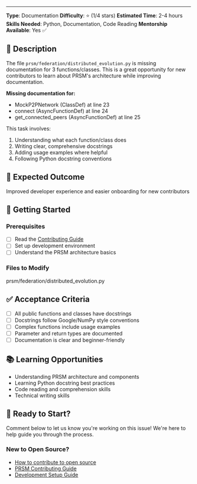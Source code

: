 ---
**Type**: Documentation
**Difficulty**: ⭐ (1/4 stars)
**Estimated Time**: 2-4 hours
**Skills Needed**: Python, Documentation, Code Reading
**Mentorship Available**: Yes ✅

## 📝 Description

The file `prsm/federation/distributed_evolution.py` is missing documentation for 3 functions/classes. This is a great opportunity for new contributors to learn about PRSM's architecture while improving documentation.

**Missing documentation for:**
- MockP2PNetwork (ClassDef) at line 23
- connect (AsyncFunctionDef) at line 24
- get_connected_peers (AsyncFunctionDef) at line 25


This task involves:
1. Understanding what each function/class does
2. Writing clear, comprehensive docstrings
3. Adding usage examples where helpful
4. Following Python docstring conventions

## 🎯 Expected Outcome

Improved developer experience and easier onboarding for new contributors

## 🚀 Getting Started

### Prerequisites
- [ ] Read the [Contributing Guide](../../CONTRIBUTING.md)
- [ ] Set up development environment
- [ ] Understand the PRSM architecture basics

### Files to Modify
prsm/federation/distributed_evolution.py

## ✅ Acceptance Criteria

- [ ] All public functions and classes have docstrings
- [ ] Docstrings follow Google/NumPy style conventions
- [ ] Complex functions include usage examples
- [ ] Parameter and return types are documented
- [ ] Documentation is clear and beginner-friendly

## 📚 Learning Opportunities

- Understanding PRSM architecture and components
- Learning Python docstring best practices
- Code reading and comprehension skills
- Technical writing skills

## 🤝 Ready to Start?

Comment below to let us know you're working on this issue! We're here to help guide you through the process.

### New to Open Source?
- [How to contribute to open source](https://opensource.guide/how-to-contribute/)
- [PRSM Contributing Guide](../../CONTRIBUTING.md)
- [Development Setup Guide](../../docs/DEVELOPMENT_SETUP.md)
